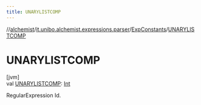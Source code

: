 ```yaml
---
title: UNARYLISTCOMP
---
```

//[alchemist](../../../index.html)/[it.unibo.alchemist.expressions.parser](../index.html)/[ExpConstants](index.html)/[UNARYLISTCOMP](-u-n-a-r-y-l-i-s-t-c-o-m-p.html)



# UNARYLISTCOMP



[jvm]\
val [UNARYLISTCOMP](-u-n-a-r-y-l-i-s-t-c-o-m-p.html): [Int](https://kotlinlang.org/api/latest/jvm/stdlib/kotlin/-int/index.html)



RegularExpression Id.




